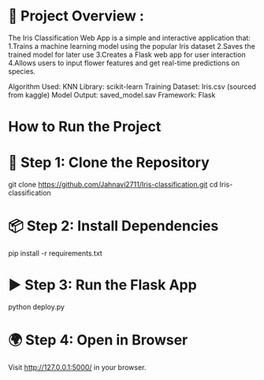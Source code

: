 # 📌 Project Overview :
The Iris Classification Web App is a simple and interactive application that:
   1.Trains a machine learning model using the popular Iris dataset
   2.Saves the trained model for later use
   3.Creates a Flask web app for user interaction
   4.Allows users to input flower features and get real-time predictions on species.

Algorithm Used:  KNN
Library: scikit-learn
Training Dataset: Iris.csv (sourced from kaggle)
Model Output: saved_model.sav
Framework: Flask


# How to Run the Project
# 🔧 Step 1: Clone the Repository
git clone https://github.com/Jahnavi2711/Iris-classification.git
cd Iris-classification
# 📦 Step 2: Install Dependencies
pip install -r requirements.txt
# ▶️ Step 3: Run the Flask App
python deploy.py
# 🌍 Step 4: Open in Browser
Visit http://127.0.0.1:5000/ in your browser.
